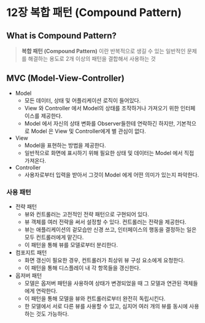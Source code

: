 # 12장 복합 패턴 (Compound Pattern)

## What is Compound Pattern?

> **복합 패턴 (Compound Pattern)** 이란 반복적으로 생길 수 있는 일반적인 문제를 해결하는 용도로 2개 이상의 패턴을 결합해서 사용하는 것

## MVC (Model-View-Controller)

- Model
  - 모든 데이터, 상태 및 어플리케이션 로직이 들어있다.
  - View 와 Controller 에서 Model의 상태를 조작하거나 가져오기 위한 인터페이스를 제공한다.
  - Model 에서 자신의 상태 변화를 Observer들한테 연락하긴 하지만, 기본적으로 Model 은 View 및 Controller에게 별 관심이 없다.
- View
  - Model을 표현하는 방법을 제공한다.
  - 일반적으로 화면에 표시하기 위해 필요한 상태 및 데이터는 Model 에서 직접 가져온다.
- Controller
  - 사용자로부터 입력을 받아서 그것이 Model 에게 어떤 의미가 있는지 파악한다.

### 사용 패턴

- 전략 패턴
  - 뷰와 컨트롤러는 고전적인 전략 패턴으로 구현되어 있다.
  - 뷰 객체를 여러 전략을 써서 설정할 수 있다. 컨트롤러는 전략을 제공한다.
  - 뷰는 애플리케이션의 겉모습만 신경 쓰고, 인터페이스의 행동을 결정하는 일은 모두 컨트롤러에게 맡긴다.
  - 이 패턴을 통해 뷰를 모델로부터 분리한다.
- 컴포지트 패턴
  - 화면 갱신이 필요한 경우, 컨트롤러가 최상위 뷰 구성 요소에게 요청한다.
  - 이 패턴을 통해 디스플레이 내 각 항목들을 갱신한다.
- 옵저버 패턴
  - 모델은 옵저버 패턴을 사용하여 상태가 변경되었을 때 그 모델과 연관된 객체들에게 연락한다.
  - 이 패턴을 통해 모델을 뷰와 컨트롤러로부터 완전히 독립시킨다.
  - 한 모델에서 서로 다른 뷰를 사용할 수 있고, 심지어 여러 개의 뷰를 동시에 사용하는 것도 가능하다.
